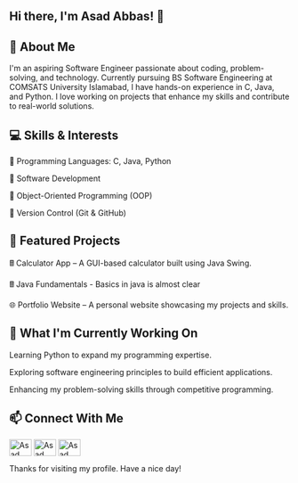 ## Hi there, I'm Asad Abbas! 👋

## 🚀 About Me

I'm an aspiring Software Engineer passionate about coding, problem-solving, and technology. Currently pursuing BS Software Engineering at COMSATS University Islamabad, I have hands-on experience in C, Java, and Python. I love working on projects that enhance my skills and contribute to real-world solutions.

## 💻 Skills & Interests

🔹 Programming Languages: C, Java, Python

🔹 Software Development

🔹 Object-Oriented Programming (OOP)

🔹 Version Control (Git & GitHub)

## 🌟 Featured Projects

🖩 Calculator App – A GUI-based calculator built using Java Swing.

🖩 Java Fundamentals - Basics in java is almost clear

🌐 Portfolio Website – A personal website showcasing my projects and skills.

## 📌 What I'm Currently Working On

Learning Python to expand my programming expertise.

Exploring software engineering principles to build efficient applications.

Enhancing my problem-solving skills through competitive programming.


## 📫 Connect With Me

<a href="https://www.linkedin.com/in/asadabbasse2006" target="blank"><img align="center" src="https://raw.githubusercontent.com/rahuldkjain/github-profile-readme-generator/master/src/images/icons/Social/linked-in-alt.svg" alt="Asad Abbas" height="30" width="40" /></a>
<a href="https://instagram.com/asadabbasse2006" target="blank"><img align="center" src="https://raw.githubusercontent.com/rahuldkjain/github-profile-readme-generator/master/src/images/icons/Social/instagram.svg" alt="Asad Abbas" height="30" width="40" /></a>
<a href="https://www.leetcode.com/asadabbasse2006" target="blank"><img align="center" src="https://raw.githubusercontent.com/rahuldkjain/github-profile-readme-generator/master/src/images/icons/Social/leet-code.svg" alt="Asad Abbas" height="30" width="40" /></a>
</p>

Thanks for visiting my profile. Have a nice day!
